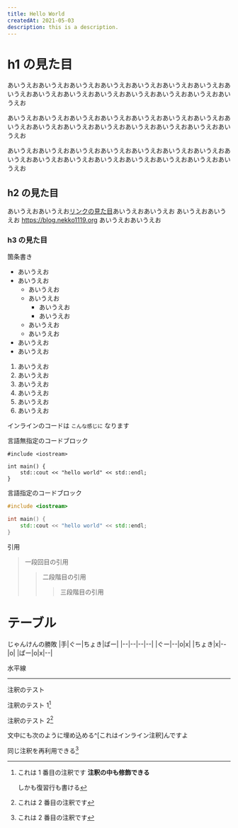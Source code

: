 ```yaml
---
title: Hello World
createdAt: 2021-05-03
description: this is a description.
---
```


# h1 の見た目

あいうえおあいうえおあいうえおあいうえおあいうえおあいうえおあいうえおあいうえおあいうえおあいうえおあいうえおあいうえおあいうえおあいうえおあいうえお

あいうえおあいうえおあいうえおあいうえおあいうえおあいうえおあいうえおあいうえおあいうえおあいうえおあいうえおあいうえおあいうえおあいうえおあいうえお

あいうえおあいうえおあいうえおあいうえおあいうえおあいうえおあいうえおあいうえおあいうえおあいうえおあいうえおあいうえおあいうえおあいうえおあいうえお

## h2 の見た目

あいうえおあいうえお[リンクの見た目](/)あいうえおあいうえお
あいうえおあいうえお https://blog.nekko1119.org あいうえおあいうえお

### h3 の見た目

箇条書き

- あいうえお
- あいうえお
  - あいうえお
  - あいうえお
    - あいうえお
    - あいうえお
  - あいうえお
  - あいうえお
- あいうえお
- あいうえお

1. あいうえお
2. あいうえお
3. あいうえお
4. あいうえお
5. あいうえお
6. あいうえお

インラインのコードは `こんな感じに` なります

言語無指定のコードブロック

```
#include <iostream>

int main() {
    std::cout << "hello world" << std::endl;
}
```

言語指定のコードブロック

```cpp
#include <iostream>

int main() {
    std::cout << "hello world" << std::endl;
}
```

引用

> 一段回目の引用
>
> > 二段階目の引用
> >
> > > 三段階目の引用

# テーブル

じゃんけんの勝敗
|手|ぐー|ちょき|ぱー|
|--|--|--|--|
|ぐー|--|o|x|
|ちょき|x|--|o|
|ぱー|o|x|--|

水平線

---

注釈のテスト

注釈のテスト 1[^1]

注釈のテスト 2[^2]

文中にも次のように埋め込める^[これはインライン注釈]んですよ

同じ注釈を再利用できる[^2]

[^1]: これは 1 番目の注釈です **注釈の中も修飾できる**

    しかも復習行も書ける

[^2]: これは 2 番目の注釈です
